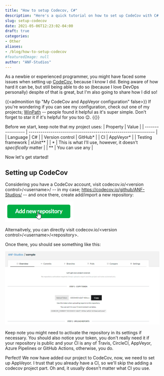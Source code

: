 ```yaml
---
title: "How to setup Codecov, C#"
description: "Here's a quick tutorial on how to set up CodeCov with C# using AppVeyor!"
slug: setup-codecov
date: 2021-05-06T12:23:02-04:00
draft: true
categories:
- Other
aliases:
- /blog/how-to-setup-codecov
#featuredImage: null
author: "ANF-Studios"
---
```


<!--more-->

As a newbie or experienced programmer, you might have faced some issues when setting up [CodeCov](https://codecov.io), because I know I did. Being aware of how hard it can be, but still being able to do so (because I love DevOps personally) despite of that is great, but I'm also going to share how I did so!

{{<admonition tip "My CodeCov and AppVeyor configuration" false>}}
If you're wondering if you can see my configuration, check out one of my projects; [WinPath](https://github.com/ANF-Studios/WinPath) -- people found it helpful as it's super simple. Don't forget to star it if it's helpful for you too :wink:. 
{{</admonition>}}

Before we start, keep note that my project uses:
| Property          | Value                                                            |
| ----------------- | ---------------------------------------------------------------- |
| Language          | C#                                                               |
| Version control   | GitHub*                                                          |
| CI                | AppVeyor*                                                        |
| Testing framework | xUnit**                                                          |
| *                 | This is what I'll use, however, it doesn't *specifically* matter |
| **                | You can use any                                                  |

Now let's get started!

## Setting up CodeCov

Considering you have a CodeCov account, visit codecov.io/<version control\>/<username\>/ -- in my case; https://codecov.io/github/ANF-Studios/ -- and once there, create add/import a new repository:

![Add a new repository](add_new_repository.png)

Alternaitvely, you can directly visit codecov.io/<version control\>/<username\>/<repository\>.

Once there, you should see something like this:

![Initial CodeCov repository page](codecov_initial.png)

Keep note you might need to activate the repository in its settings if necessary. You should also notice your token, you don't really need it if your repository is public and your CI is any of Travis, CircleCI, AppVeyor, Azure Pipelines or GitHub Actions, otherwise, you do.

Perfect! We now have added our project to CodeCov, now, we need to set up AppVeyor. I trust that you already have a CI, so we'll skip the adding a codecov project part. Oh and, it usually doesn't matter what CI you use.
